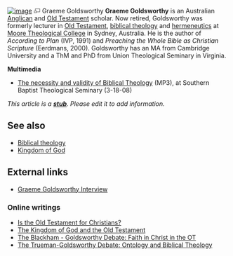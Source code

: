 [![image](images/a/a7/Graeme.jpg)](http://www.theopedia.com/File:Graeme.jpg)
[![image](data:image/png;base64,iVBORw0KGgoAAAANSUhEUgAAAA8AAAALCAAAAACFLIiAAAAAAnRSTlMA/1uRIrUAAABPSURBVAjXY/j///+5vXDwjAHIr26ZAgXZe8H8a/+hoIcw/9nevdVL9+79DuPvzQYZFPUezu8BMZLXgkExnD8HAu6hqv//n+HZVjD4DuUDAKlChD3fj6aPAAAAAElFTkSuQmCC)](http://www.theopedia.com/File:Graeme.jpg "Enlarge")
Graeme Goldsworthy
**Graeme Goldsworthy** is an Australian
[Anglican](Anglican "Anglican") and
[Old Testament](Old_Testament "Old Testament") scholar. Now
retired, Goldsworthy was formerly lecturer in
[Old Testament](Old_Testament "Old Testament"),
[biblical theology](Biblical_theology "Biblical theology") and
[hermeneutics](Hermeneutics "Hermeneutics") at
[Moore Theological College](Moore_Theological_College "Moore Theological College")
in Sydney, Australia. He is the author of *According to Plan* (IVP,
1991) and *Preaching the Whole Bible as Christian Scripture*
(Eerdmans, 2000). Goldsworthy has an MA from Cambridge University
and a ThM and PhD from Union Theological Seminary in Virginia.

**Multimedia**

-   [The necessity and validity of Biblical Theology](http://www.sbts.edu/MP3/spring2008/20080318goldsworthy.mp3)
    (MP3), at Southern Baptist Theological Seminary (3-18-08)

*This article is a **[stub](http://www.theopedia.com/Category:Theopedia_stubs "Category:Theopedia stubs")**. Please edit it to add information.*
## See also

-   [Biblical theology](Biblical_theology "Biblical theology")
-   [Kingdom of God](Kingdom_of_God "Kingdom of God")

## External links

-   [Graeme Goldsworthy Interview](http://www.buzzardblog.com/2007/02/26/graeme-goldsworthy-interview/)

### Online writings

-   [Is the Old Testament for Christians?](http://www.opc.org/new_horizons/NH01/0001b.html)
-   [The Kingdom of God and the Old Testament](http://www.beginningwithmoses.org/articles/golds1.htm)
-   [The Blackham - Goldsworthy Debate: Faith in Christ in the OT](http://www.duke.edu/~aa13/theology/Goldsworthy.html)
-   [The Trueman-Goldsworthy Debate: Ontology and Biblical Theology](http://www.theologian.org.uk/doctrine/trueman-goldsworthy_goldsworthy.html)



